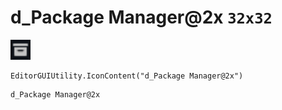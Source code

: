 # d_Package Manager@2x `32x32`
<img src="/img/d_Package%20Manager.png" width=32 height=32>

``` CSharp
EditorGUIUtility.IconContent("d_Package Manager@2x")
```
```
d_Package Manager@2x
```
